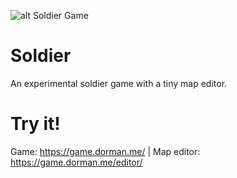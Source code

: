 ![alt Soldier Game](https://i.ibb.co/rMj21pn/soldier-banner.png)

# Soldier
An experimental soldier game with a tiny map editor.

# Try it!
Game: https://game.dorman.me/ | Map editor: https://game.dorman.me/editor/

